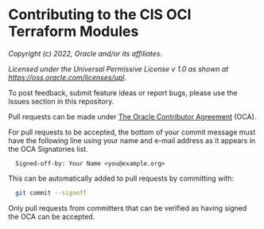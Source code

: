 # Contributing to the CIS OCI Terraform Modules

*Copyright (c) 2022, Oracle and/or its affiliates.*

*Licensed under the Universal Permissive License v 1.0 as shown at https://oss.oracle.com/licenses/upl.*

To post feedback, submit feature ideas or report bugs, please use the Issues section in this repository.

Pull requests can be made under [The Oracle Contributor Agreement](https://oca.opensource.oracle.com/) (OCA).

For pull requests to be accepted, the bottom of your commit message must have the following line using your name and e-mail address as it appears in the OCA Signatories list.

```
  Signed-off-by: Your Name <you@example.org>
```

This can be automatically added to pull requests by committing with:

```sh
  git commit --signoff
```

Only pull requests from committers that can be verified as having signed the OCA can be accepted.
